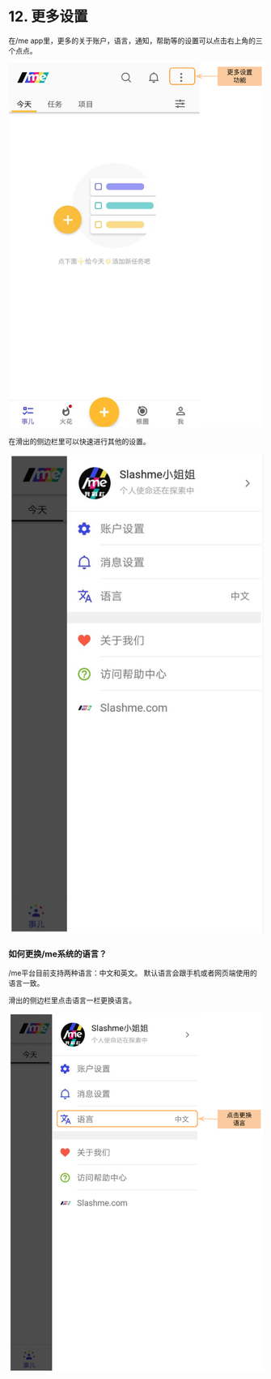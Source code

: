 # 12. 更多设置

在/me app里，更多的关于账户，语言，通知，帮助等的设置可以点击右上角的三个点点。

![&#x66F4;&#x591A;&#x8BBE;&#x7F6E;](../.gitbook/assets/screenshot-2019-10-29-at-14.26.31.png)

在滑出的侧边栏里可以快速进行其他的设置。

![&#x4FA7;&#x8FB9;&#x680F;&#x4E0A;&#x7684;&#x64CD;&#x4F5C;](../.gitbook/assets/m12-2.png)

### **如何更换/me系统的语言？**

/me平台目前支持两种语言：中文和英文。 默认语言会跟手机或者网页端使用的语言一致。

滑出的侧边栏里点击语言一栏更换语言。

![&#x8BED;&#x8A00;&#x8BBE;&#x7F6E;](../.gitbook/assets/m12-4.png)


